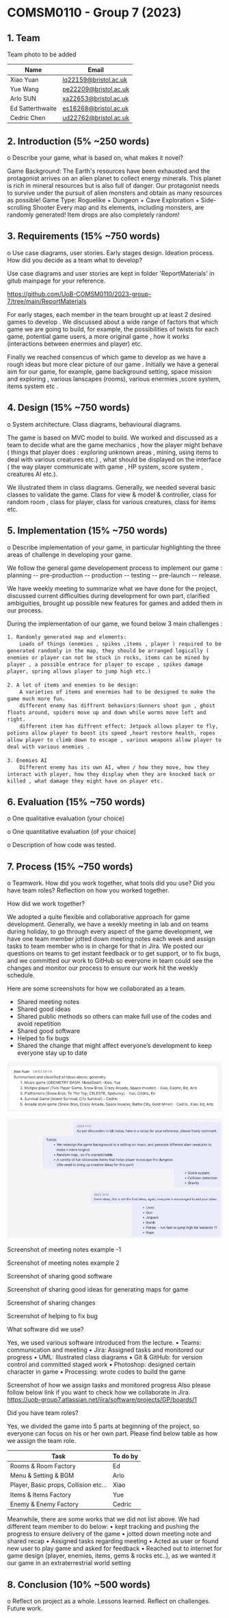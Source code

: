 # COMSM0110 - Group 7 (2023)

## 1. Team

Team photo to be added

| Name             | Email                 |
| ---------------- | --------------------- |
| Xiao Yuan        | lq22159@bristol.ac.uk |
| Yue Wang         | pe22209@bristol.ac.uk |
| Arlo SUN         | xa22653@bristol.ac.uk |
| Ed Satterthwaite | es16268@bristol.ac.uk |
| Cedric Chen      | ud22762@bristol.ac.uk |

## 2. Introduction (5% ~250 words)

o Describe your game, what is based on, what makes it novel?

Game Background: The Earth's resources have been exhausted and the protagonist arrives on an alien planet to collect energy minerals. This planet is rich in mineral resources but is also full of danger. Our protagonist needs to survive under the pursuit of alien monsters and obtain as many resources as possible!
Game Type: Roguelike + Dungeon + Cave Exploration + Side-scrolling Shooter
Every map and its elements, including monsters, are randomly generated! Item drops are also completely random!

## 3. Requirements (15% ~750 words)

o Use case diagrams, user stories. Early stages design. Ideation process. How did you decide as a team what to develop?

Use case diagrams and user stories are kept in folder 'ReportMaterials' in gitub mainpage for your reference.

https://github.com/UoB-COMSM0110/2023-group-7/tree/main/ReportMaterials

For early stages, each member in the team brought up at least 2 desired games to develop . We discussed about a wide range of factors that which game we are going to build, for example, the possibilities of twists for each game, potential game users, a more original game , how it works (interactions between enermies and player) etc.

Finally we reached consencus of which game to develop as we have a rough ideas but more clear picture of our game . Initially we have a general aim for our game, for example, game background setting, space mission and exploring , various lanscapes (rooms), various enermies ,score system, items system etc .

## 4. Design (15% ~750 words)

o System architecture. Class diagrams, behavioural diagrams.

The game is based on MVC model to build. We worked and discussed as a team to decide what are the game mechanics , how the player might behave ( things that player does : exploring unknown areas , mining, using items to deal with various creatures etc.) , what should be displayed on the interface ( the way player communicate with game , HP system, score system , creatures AI etc.).

We illustrated them in class diagrams. Generally, we needed several basic classes to validate the game. Class for view & model & controller, class for random room , class for player, class for various creatures, class for items etc.

## 5. Implementation (15% ~750 words)

o Describe implementation of your game, in particular highlighting the three areas of challenge in developing your game.

We follow the general game developement process to implement our game : planning -- pre-production -- production -- testing -- pre-launch -- release.

We have weekly meeting to summarize what we have done for the project, discussed current difficulties during development for own part, clarified ambiguities, brought up possible new features for games and added them in our process.

During the implementation of our game, we found below 3 main challenges :

    1. Randomly generated map and elements:
        Loads of things (enemies , spikes ,items , player ) required to be generated randomly in the map, they should be arranged logically ( enemies or player can not be stuck in rocks, items can be mined by player , a possible entrace for player to escape , spikes damage player, spring allows player to jump high etc.)

    2. A lot of items and enemies to be design:
        A varieties of items and enermies had to be designed to make the game much more fun.
        different enemy has diffrent behaviors:Gunners shoot gun , ghost floats around, spiders move up and down while worms move left and right.
        different item has diffrent effect: Jetpack allows player to fly, potions allow player to boost its speed ,heart restore health, ropes allow player to climb down to escape , various weapons allow player to deal with various enemies .

    3. Enemies AI
        Different enemy has its own AI, when / how they move, how they interact with player, how they display when they are knocked back or killed , what damage they might have on player etc.

## 6. Evaluation (15% ~750 words)

o One qualitative evaluation (your choice)

o One quantitative evaluation (of your choice)

o Description of how code was tested.

## 7. Process (15% ~750 words)

o Teamwork. How did you work together, what tools did you use? Did you have team roles? Reflection on how you worked together.

How did we work together?

We adopted a quite flexible and collaborative approach for game development. Generally, we have a weekly meeting in lab and on teams during holiday, to go through every aspect of the game development, we have one team member jotted down meeting notes each week and assign tasks to team member who is in charge for that in Jira. We posted our questions on teams to get instant feedback or to get support, or to fix bugs, and we committed our work to GitHub so everyone in team could see the changes and monitor our process to ensure our work hit the weekly schedule.

Here are some screenshots for how we collaborated as a team.

- Shared meeting notes
- Shared good ideas
- Shared public methods so others can make full use of the codes and avoid repetition
- Shared good software
- Helped to fix bugs
- Shared the change that might affect everyone’s development to keep everyone stay up to date

![Screenshot of proposing games to develops](./ReportMaterials/reportprocess/gamepropose.png)

![Screenshot of proposing games to develops](./ReportMaterials/reportprocess/meeting1.png)

Screenshot of meeting notes example -1

Screenshot of meeting notes example 2

Screenshot of sharing good software

Screenshot of sharing good ideas for generating maps for game

Screenshot of sharing changes

Screenshot of helping to fix bug

What software did we use?

Yes, we used various software introduced from the lecture.
• Teams: communication and meeting
• Jira: Assigned tasks and monitored our progress
• UML: Illustrated class diagrams
• Git & GitHub: for version control and committed staged work
• Photoshop: designed certain character in game
• Processing: wrote codes to build the game

Screenshot of how we assign tasks and monitored progress
Also please follow below link if you want to check how we collaborate in Jira.
https://uob-group7.atlassian.net/jira/software/projects/GP/boards/1

Did you have team roles?

Yes, we divided the game into 5 parts at beginning of the project, so everyone can focus on his or her own part. Please find below table as how we assign the team role.

| Task                                | To do by |
| ----------------------------------- | -------- |
| Rooms & Room Factory                | Ed       |
| Menu & Setting & BGM                | Arlo     |
| Player, Basic props, Collision etc… | Xiao     |
| Items & Items Factory               | Yue      |
| Enemy & Enemy Factory               | Cedric   |

Meanwhile, there are some works that we did not list above. We had different team member to do below:
• kept tracking and pushing the progress to ensure delivery of the game
• jotted down meeting note and shared recap
• Assigned tasks regarding meeting
• Acted as user or found new user to play game and asked for feedback
• Reached out to internet for game design (player, enemies, items, gems & rocks etc..), as we wanted it our game in an extraterrestrial world setting

## 8. Conclusion (10% ~500 words)

o Reflect on project as a whole. Lessons learned. Reflect on challenges. Future work.
